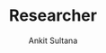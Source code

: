 ---
title: "Researcher"
github: https://github.com/ankitsultana/researcher
demo: https://ankitsultana.com/researcher
author: Ankit Sultana
draft: true
ssg:
  - Jekyll
cms:
  - No Cms
---